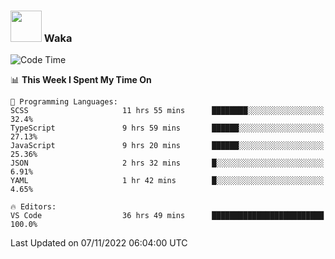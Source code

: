 ### <img src="https://media.giphy.com/media/VgCDAzcKvsR6OM0uWg/giphy.gif" width="50"> Waka

  <!--START_SECTION:waka-->
![Code Time](http://img.shields.io/badge/Code%20Time-1%2C038%20hrs%2026%20mins-blue)

📊 **This Week I Spent My Time On** 

```text
💬 Programming Languages: 
SCSS                     11 hrs 55 mins      ████████░░░░░░░░░░░░░░░░░   32.4% 
TypeScript               9 hrs 59 mins       ██████░░░░░░░░░░░░░░░░░░░   27.13% 
JavaScript               9 hrs 20 mins       ██████░░░░░░░░░░░░░░░░░░░   25.36% 
JSON                     2 hrs 32 mins       █░░░░░░░░░░░░░░░░░░░░░░░░   6.91% 
YAML                     1 hr 42 mins        █░░░░░░░░░░░░░░░░░░░░░░░░   4.65%

🔥 Editors: 
VS Code                  36 hrs 49 mins      █████████████████████████   100.0%

```


 Last Updated on 07/11/2022 06:04:00 UTC
<!--END_SECTION:waka-->
